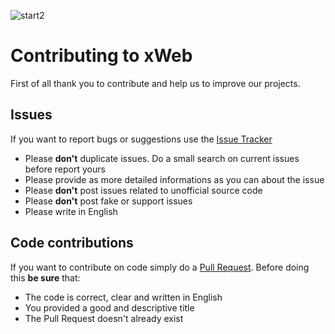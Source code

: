 ![start2](https://cloud.githubusercontent.com/assets/10303538/6315586/9463fa5c-ba06-11e4-8f30-ce7d8219c27d.png)

# Contributing to xWeb

First of all thank you to contribute and help us to improve our projects.

## Issues

If you want to report bugs or suggestions use the [Issue Tracker](https://github.com/EvolSoft/PharTools/issues)

- Please **don't** duplicate issues. Do a small search on current issues before report yours
- Please provide as more detailed informations as you can about the issue
- Please **don't** post issues related to unofficial source code
- Please **don't** post fake or support issues
- Please write in English

## Code contributions

If you want to contribute on code simply do a [Pull Request](https://github.com/EvolSoft/PharTools/pull/new). Before doing this **be sure** that:
- The code is correct, clear and written in English
- You provided a good and descriptive title
- The Pull Request doesn't already exist
